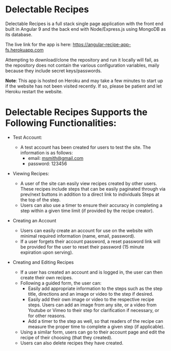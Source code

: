 # Delectable Recipes

Delectable Recipes is a full stack single page application with the front end built in Angular 9 and the back end with Node/Express.js using MongoDB as its database.

The live link for the app is here: https://angular-recipe-app-fs.herokuapp.com

Attempting to download/clone the repository and run it locally will fail, as the repository does not contain the various configuration variables, maily because they include secret keys/passwords.

**Note**: This app is hosted on Heroku and may take a few minutes to start up if the website has not been visited recently. If so, please be patient and let Heroku restart the website.

# Delectable Recipes Supports the Following Functionalities:

- Test Account:

  - A test account has been created for users to test the site. The information is as follows:
    - email: msmith@gmail.com
    - password: 123456

- Viewing Recipes:

  - A user of the site can easily view recipes created by other users. These recipes include steps that can be easily paginated through via prev/next buttons in addition to a direct link to individuals Steps at the top of the step.
  - Users can also use a timer to ensure their accuracy in completing a step within a given time limit (if provided by the recipe creator).

- Creating an Account

  - Users can easily create an account for use on the website with minimal required information (name, email, password).
  - If a user forgets their account password, a reset password link will be provided for the user to reset their password (15 minute expiration upon serving).

- Creating and Editing Recipes
  - If a user has created an account and is logged in, the user can then create their own recipes.
  - Following a guided form, the user can:
    - Easily add appropriate information to the steps such as the step title, directions and an image or video to the step if desired.
    - Easily add their own image or video to the respective recipe steps. Users can add an image from any site, or a video from Youtube or Vimeo to their step for clarification if necessary, or for other reasons.
    - Add a timer to the step as well, so that readers of the recipe can measure the proper time to complete a given step (if applicable).
  - Using a similar form, users can go to their account page and edit the recipe of their choosing (that they created).
  - Users can also delete recipes they have created.
